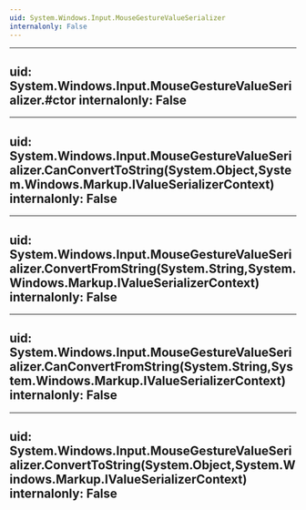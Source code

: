 ```yaml
---
uid: System.Windows.Input.MouseGestureValueSerializer
internalonly: False
---
```


---
uid: System.Windows.Input.MouseGestureValueSerializer.#ctor
internalonly: False
---

---
uid: System.Windows.Input.MouseGestureValueSerializer.CanConvertToString(System.Object,System.Windows.Markup.IValueSerializerContext)
internalonly: False
---

---
uid: System.Windows.Input.MouseGestureValueSerializer.ConvertFromString(System.String,System.Windows.Markup.IValueSerializerContext)
internalonly: False
---

---
uid: System.Windows.Input.MouseGestureValueSerializer.CanConvertFromString(System.String,System.Windows.Markup.IValueSerializerContext)
internalonly: False
---

---
uid: System.Windows.Input.MouseGestureValueSerializer.ConvertToString(System.Object,System.Windows.Markup.IValueSerializerContext)
internalonly: False
---
